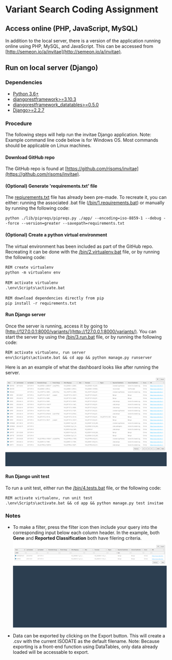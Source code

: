 # Variant Search Coding Assignment

## Access online (PHP, JavaScript, MySQL)
In addition to the local server, there is a version of the application running online using PHP, MySQL, and JavaScript. This can be accessed from [http://semeon.io/a/invitae](http://semeon.io/a/invitae).

## Run on local server (Django)
### Dependencies
- [Python 3.6+](https://www.python.org/downloads/)
- [djangorestframework>=3.10.3](https://pypi.org/project/djangorestframework/)
- [djangorestframework_datatables>=0.5.0](https://pypi.org/project/djangorestframework-datatables/)
- [Django>=2.2.7](https://pypi.org/project/Django/)

### Procedure
The following steps will help run the invitae Django application. Note: Example command line code below is for Windows OS. Most commands should be applicable on Linux machines.

#### Download GitHub repo
The GitHub repo is found at [https://github.com/risoms/invitae](https://github.com/risoms/invitae).

#### (Optional) Generate 'requirements.txt' file
The [reqiurements.txt](./reqiurements.txt) file has already been pre-made. To recreate it, you can either: running the associated .bat file ([/bin/1.requirements.bat](./bin/1.requirements.bat)) or manually by running the following code:

	python ./lib/pipreqs/pipreqs.py ./app/ --encoding=iso-8859-1 --debug --force --version=greater --savepath=requirements.txt

#### (Optional) Create a python virtual environment
The virtual environment has been included as part of the GitHub repo. Recreating it can be done with the [/bin/2.virtualenv.bat](./bin/2.virtualenv.bat) file, or by running the following code:

	REM create virtualenv
	python -m virtualenv env

	REM activate virtualenv
	.\env\Scripts\activate.bat

	REM download dependencies directly from pip
	pip install -r requirements.txt

#### Run Django server
Once the server is running, access it by going to [http://127.0.0.1:8000/variants/](http://127.0.0.1:8000/variants/). You can start the server by using the [/bin/3.run.bat](./bin/3.run.bat) file, or by running the following code:

	REM activate virtualenv, run server
	env\Scripts\activate.bat && cd app && python manage.py runserver

Here is an an example of what the dashboard looks like after running the server.
![table](./src/dashboard.png)

#### Run Django unit test
To run a unit test, either run the [/bin/4.tests.bat](./bin/4.tests.bat) file, or the following code:

	REM activate virtualenv, run unit test
	.\env\Scripts\activate.bat && cd app && python manage.py test invitae

### Notes
- To make a filter, press the filter icon then include your query into the corresponding input below each column header. In the example, both **Gene** and **Reported Classification** both have filering criteria.
![table](./src/query.png)

- Data can be exported by clicking on the Export button. This will create a .csv with the current ISODATE as the default filename. Note: Because exporting is a front-end function using DataTables, only data already loaded will be accessable to export.
